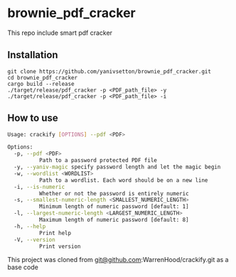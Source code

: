 # brownie_pdf_cracker
This repo include smart pdf cracker

## Installation
```
git clone https://github.com/yanivsetton/brownie_pdf_cracker.git
cd brownie_pdf_cracker
cargo build --release 
./target/release/pdf_cracker -p <PDF_path_file> -y
./target/release/pdf_cracker -p <PDF_path_file> -i
```

## How to use
```bash
Usage: crackify [OPTIONS] --pdf <PDF>

Options:
  -p, --pdf <PDF>
          Path to a password protected PDF file
  -y, --yaniv-magic specify password length and let the magic begin
  -w, --wordlist <WORDLIST>
          Path to a wordlist. Each word should be on a new line
  -i, --is-numeric
          Whether or not the password is entirely numeric
  -s, --smallest-numeric-length <SMALLEST_NUMERIC_LENGTH>
          Minimum length of numeric password [default: 1]
  -l, --largest-numeric-length <LARGEST_NUMERIC_LENGTH>
          Maximum length of numeric password [default: 8]
  -h, --help
          Print help
  -V, --version
          Print version
```





This project was cloned from git@github.com:WarrenHood/crackify.git
as a base code
